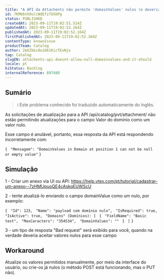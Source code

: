 ```yaml
---
title: "A API da Attachents não permite 'domainValues' nulos (e deveria)"
id: 7KMb6nh0ulcWdEfz7USbPg
status: PUBLISHED
createdAt: 2023-09-11T19:02:51.514Z
updatedAt: 2023-09-11T19:02:52.164Z
publishedAt: 2023-09-11T19:02:52.164Z
firstPublishedAt: 2023-09-11T19:02:52.164Z
contentType: knownIssue
productTeam: Catalog
author: 2mXZkbi0oi061KicTExNjo
tag: Catalog
slugEN: attachents-api-doesnt-allow-null-domainvalues-and-it-should
locale: pt
kiStatus: Backlog
internalReference: 897480
---
```


## Sumário

>ℹ️ Este problema conhecido foi traduzido automaticamente do inglês.


As solicitações de atualização para a API /api/catalog/pvt/attachment/ não estão permitindo atualizações para o campo Valor do domínio como um valor nulo.

Esse campo é anulável, portanto, essa resposta da API está respondendo incorretamente com:

`{`
` "Mensagem": "DomainValues in Domain at position 1 can not be null or empty value"`
`}`

## Simulação


1 - Criar um anexo via UI ou API: https://help.vtex.com/pt/tutorial/cadastrar-um-anexo--7zHMUpuoQE4cAskqEUWScU

2 - tente atualizá-lo enviando o campo domainValue como um nulo, por exemplo:

`{`
` "Id": 123,`
` "Name": "payload com domínio nulo",`
` "IsRequired": true,`
` "IsActive": true,`
` "Domains" (Domínios): [`
` {`
` "FieldName": "Basic test",`
` "MaxCaracters": "354534",`
` "DomainValues": ""`
` }`
` ]`
`}`

3 - um tipo de resposta "Bad request" será exibido para você, quando na verdade deveria aceitar valores nulos para esse campo

## Workaround


Atualize os valores permitidos manualmente, por meio da interface do usuário, ou crie-os já nulos (o método POST está funcionando, mas o PUT não).





